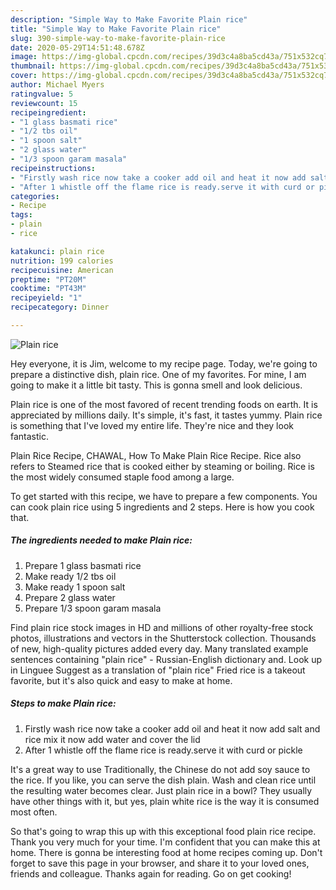 ```yaml
---
description: "Simple Way to Make Favorite Plain rice"
title: "Simple Way to Make Favorite Plain rice"
slug: 390-simple-way-to-make-favorite-plain-rice
date: 2020-05-29T14:51:48.678Z
image: https://img-global.cpcdn.com/recipes/39d3c4a8ba5cd43a/751x532cq70/plain-rice-recipe-main-photo.jpg
thumbnail: https://img-global.cpcdn.com/recipes/39d3c4a8ba5cd43a/751x532cq70/plain-rice-recipe-main-photo.jpg
cover: https://img-global.cpcdn.com/recipes/39d3c4a8ba5cd43a/751x532cq70/plain-rice-recipe-main-photo.jpg
author: Michael Myers
ratingvalue: 5
reviewcount: 15
recipeingredient:
- "1 glass basmati rice"
- "1/2 tbs oil"
- "1 spoon salt"
- "2 glass water"
- "1/3 spoon garam masala"
recipeinstructions:
- "Firstly wash rice now take a cooker add oil and heat it now add salt and rice mix it now add water and cover the lid"
- "After 1 whistle off the flame rice is ready.serve it with curd or pickle"
categories:
- Recipe
tags:
- plain
- rice

katakunci: plain rice 
nutrition: 199 calories
recipecuisine: American
preptime: "PT20M"
cooktime: "PT43M"
recipeyield: "1"
recipecategory: Dinner

---
```



![Plain rice](https://img-global.cpcdn.com/recipes/39d3c4a8ba5cd43a/751x532cq70/plain-rice-recipe-main-photo.jpg)

Hey everyone, it is Jim, welcome to my recipe page. Today, we're going to prepare a distinctive dish, plain rice. One of my favorites. For mine, I am going to make it a little bit tasty. This is gonna smell and look delicious.

Plain rice is one of the most favored of recent trending foods on earth. It is appreciated by millions daily. It's simple, it's fast, it tastes yummy. Plain rice is something that I've loved my entire life. They're nice and they look fantastic.

Plain Rice Recipe, CHAWAL, How To Make Plain Rice Recipe. Rice also refers to Steamed rice that is cooked either by steaming or boiling. Rice is the most widely consumed staple food among a large.


To get started with this recipe, we have to prepare a few components. You can cook plain rice using 5 ingredients and 2 steps. Here is how you cook that.

<!--inarticleads1-->

##### The ingredients needed to make Plain rice:

1. Prepare 1 glass basmati rice
1. Make ready 1/2 tbs oil
1. Make ready 1 spoon salt
1. Prepare 2 glass water
1. Prepare 1/3 spoon garam masala


Find plain rice stock images in HD and millions of other royalty-free stock photos, illustrations and vectors in the Shutterstock collection. Thousands of new, high-quality pictures added every day. Many translated example sentences containing &#34;plain rice&#34; - Russian-English dictionary and. Look up in Linguee Suggest as a translation of &#34;plain rice&#34; Fried rice is a takeout favorite, but it&#39;s also quick and easy to make at home. 

<!--inarticleads2-->

##### Steps to make Plain rice:

1. Firstly wash rice now take a cooker add oil and heat it now add salt and rice mix it now add water and cover the lid
1. After 1 whistle off the flame rice is ready.serve it with curd or pickle


It&#39;s a great way to use Traditionally, the Chinese do not add soy sauce to the rice. If you like, you can serve the dish plain. Wash and clean rice until the resulting water becomes clear. Just plain rice in a bowl? They usually have other things with it, but yes, plain white rice is the way it is consumed most often. 

So that's going to wrap this up with this exceptional food plain rice recipe. Thank you very much for your time. I'm confident that you can make this at home. There is gonna be interesting food at home recipes coming up. Don't forget to save this page in your browser, and share it to your loved ones, friends and colleague. Thanks again for reading. Go on get cooking!
